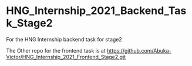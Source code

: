 # HNG_Internship_2021_Backend_Task_Stage2
For the HNG Internship backend task for stage2


The Other repo for the frontend task is at https://github.com/Abuka-Victor/HNG_Internship_2021_Frontend_Stage2.git